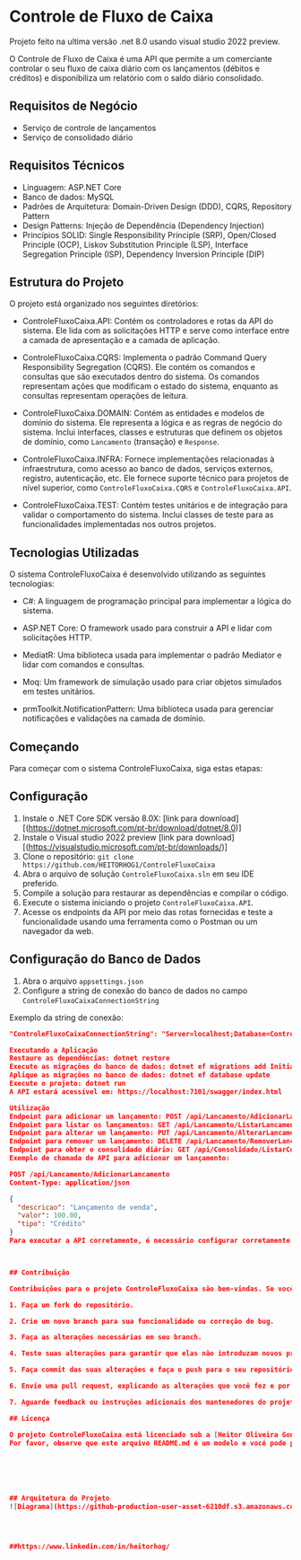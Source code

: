 # Controle de Fluxo de Caixa

Projeto feito na ultima versão .net 8.0 usando visual studio 2022 preview.

O Controle de Fluxo de Caixa é uma API que permite a um comerciante controlar o seu fluxo de caixa diário com os lançamentos (débitos e créditos) e disponibiliza um relatório com o saldo diário consolidado.

## Requisitos de Negócio

- Serviço de controle de lançamentos
- Serviço de consolidado diário

## Requisitos Técnicos

- Linguagem: ASP.NET Core
- Banco de dados: MySQL
- Padrões de Arquitetura: Domain-Driven Design (DDD), CQRS, Repository Pattern
- Design Patterns: Injeção de Dependência (Dependency Injection)
- Princípios SOLID: Single Responsibility Principle (SRP), Open/Closed Principle (OCP), Liskov Substitution Principle (LSP), Interface Segregation Principle (ISP), Dependency Inversion Principle (DIP)

## Estrutura do Projeto

O projeto está organizado nos seguintes diretórios:

- ControleFluxoCaixa.API: Contém os controladores e rotas da API do sistema. Ele lida com as solicitações HTTP e serve como interface entre a camada de apresentação e a camada de aplicação.

- ControleFluxoCaixa.CQRS: Implementa o padrão Command Query Responsibility Segregation (CQRS). Ele contém os comandos e consultas que são executados dentro do sistema. Os comandos representam ações que modificam o estado do sistema, enquanto as consultas representam operações de leitura.

- ControleFluxoCaixa.DOMAIN: Contém as entidades e modelos de domínio do sistema. Ele representa a lógica e as regras de negócio do sistema. Inclui interfaces, classes e estruturas que definem os objetos de domínio, como `Lancamento` (transação) e `Response`.

- ControleFluxoCaixa.INFRA: Fornece implementações relacionadas à infraestrutura, como acesso ao banco de dados, serviços externos, registro, autenticação, etc. Ele fornece suporte técnico para projetos de nível superior, como `ControleFluxoCaixa.CQRS` e `ControleFluxoCaixa.API`.

- ControleFluxoCaixa.TEST: Contém testes unitários e de integração para validar o comportamento do sistema. Inclui classes de teste para as funcionalidades implementadas nos outros projetos.

## Tecnologias Utilizadas

O sistema ControleFluxoCaixa é desenvolvido utilizando as seguintes tecnologias:

- C#: A linguagem de programação principal para implementar a lógica do sistema.

- ASP.NET Core: O framework usado para construir a API e lidar com solicitações HTTP.

- MediatR: Uma biblioteca usada para implementar o padrão Mediator e lidar com comandos e consultas.

- Moq: Um framework de simulação usado para criar objetos simulados em testes unitários.

- prmToolkit.NotificationPattern: Uma biblioteca usada para gerenciar notificações e validações na camada de domínio.


## Começando

Para começar com o sistema ControleFluxoCaixa, siga estas etapas:

## Configuração

1. Instale o .NET Core SDK versão 8.0X: [link para download][(https://dotnet.microsoft.com/pt-br/download/dotnet/8.0)]
2. Instale o Visual studio 2022 preview [link para download] [(https://visualstudio.microsoft.com/pt-br/downloads/)]
3. Clone o repositório: `git clone https://github.com/HEITORHOG1/ControleFluxoCaixa`
4. Abra o arquivo de solução `ControleFluxoCaixa.sln` em seu IDE preferido.
5. Compile a solução para restaurar as dependências e compilar o código.
6. Execute o sistema iniciando o projeto `ControleFluxoCaixa.API`.
7. Acesse os endpoints da API por meio das rotas fornecidas e teste a funcionalidade usando uma ferramenta como o Postman ou um navegador da web.

## Configuração do Banco de Dados

1. Abra o arquivo `appsettings.json`
2. Configure a string de conexão do banco de dados no campo `ControleFluxoCaixaConnectionString`

Exemplo da string de conexão:
```json
"ControleFluxoCaixaConnectionString": "Server=localhost;Database=ControleFluxoCaixa;Uid=root;Pwd=q1w2e3r4;"

Executando a Aplicação
Restaure as dependências: dotnet restore
Execute as migrações do banco de dados: dotnet ef migrations add InitialMigration
Aplique as migrações no banco de dados: dotnet ef database update
Execute o projeto: dotnet run
A API estará acessível em: https://localhost:7101/swagger/index.html

Utilização
Endpoint para adicionar um lançamento: POST /api/Lancamento/AdicionarLancamento
Endpoint para listar os lançamentos: GET /api/Lancamento/ListarLancamento
Endpoint para alterar um lançamento: PUT /api/Lancamento/AlterarLancamento
Endpoint para remover um lançamento: DELETE /api/Lancamento/RemoverLancamento/{id}
Endpoint para obter o consolidado diário: GET /api/Consolidado/ListarConsolidadoDiario/{data}
Exemplo de chamada de API para adicionar um lançamento:

POST /api/Lancamento/AdicionarLancamento
Content-Type: application/json

{
  "descricao": "Lançamento de venda",
  "valor": 100.00,
  "tipo": "Crédito"
}
Para executar a API corretamente, é necessário configurar corretamente o ambiente, como o SDK do .NET Core, o banco de dados e as dependências do projeto.



## Contribuição

Contribuições para o projeto ControleFluxoCaixa são bem-vindas. Se você encontrar um bug, tiver uma solicitação de recurso ou quiser contribuir com código, siga estas etapas:

1. Faça um fork do repositório.

2. Crie um novo branch para sua funcionalidade ou correção de bug.

3. Faça as alterações necessárias em seu branch.

4. Teste suas alterações para garantir que elas não introduzam novos problemas.

5. Faça commit das suas alterações e faça o push para o seu repositório forked.

6. Envie uma pull request, explicando as alterações que você fez e por que elas devem ser mescladas.

7. Aguarde feedback ou instruções adicionais dos mantenedores do projeto.

## Licença

O projeto ControleFluxoCaixa está licenciado sob a [Heitor Oliveira Gonçalves](LICENSE).
Por favor, observe que este arquivo README.md é um modelo e você pode precisar modificá-lo de acordo com os detalhes e requisitos específicos do seu projeto.






## Arquitetura do Projeto
![Diagrama](https://github-production-user-asset-6210df.s3.amazonaws.com/61200900/243025729-448f5805-9ca4-4b24-bedf-949e852067ae.png)




##https://www.linkedin.com/in/heitorhog/




